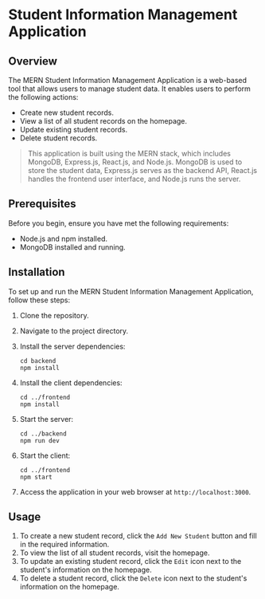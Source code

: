 # Student Information Management Application

## Overview

The MERN Student Information Management Application is a web-based tool that allows users to manage student data. It enables users to perform the following actions:
- Create new student records.
- View a list of all student records on the homepage.
- Update existing student records.
- Delete student records.

>This application is built using the MERN stack, which includes MongoDB, Express.js, React.js, and Node.js. MongoDB is used to store the student data, Express.js serves as the backend API, React.js handles the frontend user interface, and Node.js runs the server.

## Prerequisites

Before you begin, ensure you have met the following requirements:

- Node.js and npm installed.
- MongoDB installed and running.

## Installation

To set up and run the MERN Student Information Management Application, follow these steps:

1. Clone the repository.

2. Navigate to the project directory.

3. Install the server dependencies:

   ```
   cd backend
   npm install
   ```

4. Install the client dependencies:

   ```
   cd ../frontend
   npm install
   ```

6. Start the server:

   ```
   cd ../backend
   npm run dev
   ```

7. Start the client:

   ```
   cd ../frontend
   npm start
   ```

8. Access the application in your web browser at `http://localhost:3000`.

## Usage

1. To create a new student record, click the `Add New Student` button and fill in the required information.
2. To view the list of all student records, visit the homepage.
3. To update an existing student record, click the `Edit` icon next to the student's information on the homepage.
4. To delete a student record, click the `Delete` icon next to the student's information on the homepage.

